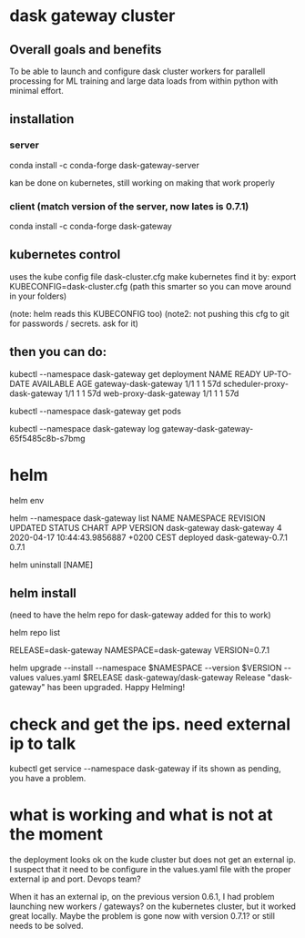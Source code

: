 # dask gateway cluster

## Overall goals and benefits
To be able to launch and configure dask cluster workers for parallell processing for ML training and large data loads from within python with minimal effort.

## installation
### server
conda install -c conda-forge dask-gateway-server

kan be done on kubernetes, still working on making that work properly

### client (match version of the server, now lates is 0.7.1)
conda install -c conda-forge dask-gateway



## kubernetes control
uses the kube config file dask-cluster.cfg
make kubernetes find it by:
export KUBECONFIG=dask-cluster.cfg (path this smarter so you can move around in your folders)

(note: helm reads this KUBECONFIG too)
(note2: not pushing this cfg to git for passwords / secrets. ask for it)

## then you can do:
kubectl --namespace dask-gateway get deployment
NAME                           READY   UP-TO-DATE   AVAILABLE   AGE
gateway-dask-gateway           1/1     1            1           57d
scheduler-proxy-dask-gateway   1/1     1            1           57d
web-proxy-dask-gateway         1/1     1            1           57d


kubectl --namespace dask-gateway get pods

kubectl --namespace dask-gateway log gateway-dask-gateway-65f5485c8b-s7bmg



# helm
helm env

helm --namespace dask-gateway list
NAME        	NAMESPACE   	REVISION	UPDATED                               	STATUS  	CHART             	APP VERSION
dask-gateway	dask-gateway	4       	2020-04-17 10:44:43.9856887 +0200 CEST	deployed	dask-gateway-0.7.1	0.7.1

helm uninstall [NAME]

## helm install
(need to have the helm repo for dask-gateway added for this to work)

helm repo list

RELEASE=dask-gateway
NAMESPACE=dask-gateway
VERSION=0.7.1

helm upgrade --install --namespace $NAMESPACE --version $VERSION --values values.yaml $RELEASE dask-gateway/dask-gateway
  Release "dask-gateway" has been upgraded. Happy Helming!


# check and get the ips. need external ip to talk
kubectl get service --namespace dask-gateway
 if its shown as pending, you have a problem.


# what is working and what is not at the moment
the deployment looks ok on the kude cluster but does not get an external ip.
I suspect that it need to be configure in the values.yaml file with the proper external ip and port. Devops team?

When it has an external ip, on the previous version 0.6.1, I had problem launching new workers / gateways? on the kubernetes cluster, but it worked great locally. Maybe the problem is gone now with version 0.7.1? or still needs to be solved.


